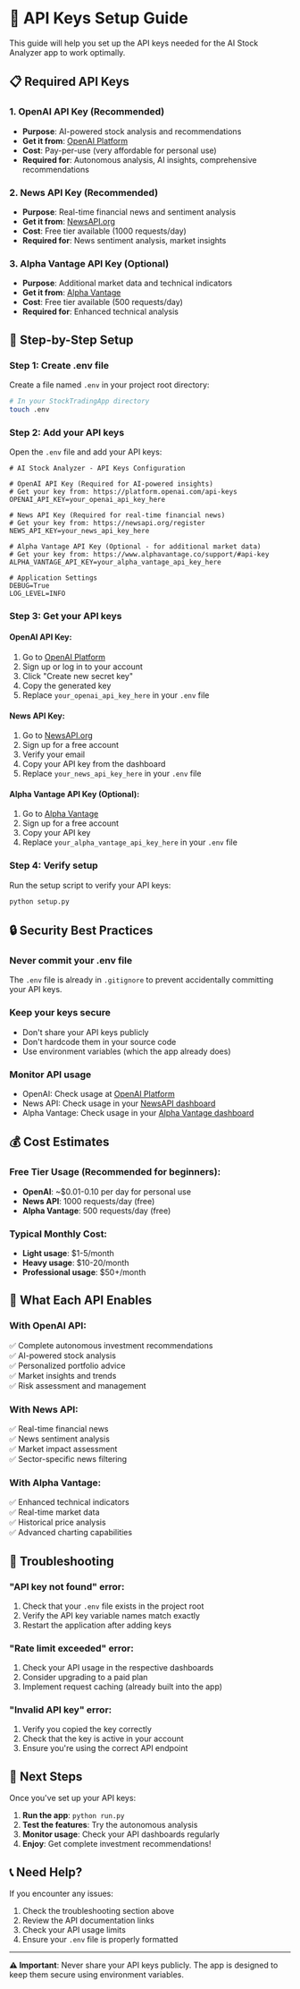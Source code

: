 # 🔑 API Keys Setup Guide

This guide will help you set up the API keys needed for the AI Stock Analyzer app to work optimally.

## 📋 Required API Keys

### 1. **OpenAI API Key** (Recommended)
- **Purpose**: AI-powered stock analysis and recommendations
- **Get it from**: [OpenAI Platform](https://platform.openai.com/api-keys)
- **Cost**: Pay-per-use (very affordable for personal use)
- **Required for**: Autonomous analysis, AI insights, comprehensive recommendations

### 2. **News API Key** (Recommended)
- **Purpose**: Real-time financial news and sentiment analysis
- **Get it from**: [NewsAPI.org](https://newsapi.org/register)
- **Cost**: Free tier available (1000 requests/day)
- **Required for**: News sentiment analysis, market insights

### 3. **Alpha Vantage API Key** (Optional)
- **Purpose**: Additional market data and technical indicators
- **Get it from**: [Alpha Vantage](https://www.alphavantage.co/support/#api-key)
- **Cost**: Free tier available (500 requests/day)
- **Required for**: Enhanced technical analysis

## 🚀 Step-by-Step Setup

### Step 1: Create .env file

Create a file named `.env` in your project root directory:

```bash
# In your StockTradingApp directory
touch .env
```

### Step 2: Add your API keys

Open the `.env` file and add your API keys:

```env
# AI Stock Analyzer - API Keys Configuration

# OpenAI API Key (Required for AI-powered insights)
# Get your key from: https://platform.openai.com/api-keys
OPENAI_API_KEY=your_openai_api_key_here

# News API Key (Required for real-time financial news)
# Get your key from: https://newsapi.org/register
NEWS_API_KEY=your_news_api_key_here

# Alpha Vantage API Key (Optional - for additional market data)
# Get your key from: https://www.alphavantage.co/support/#api-key
ALPHA_VANTAGE_API_KEY=your_alpha_vantage_api_key_here

# Application Settings
DEBUG=True
LOG_LEVEL=INFO
```

### Step 3: Get your API keys

#### **OpenAI API Key:**
1. Go to [OpenAI Platform](https://platform.openai.com/api-keys)
2. Sign up or log in to your account
3. Click "Create new secret key"
4. Copy the generated key
5. Replace `your_openai_api_key_here` in your `.env` file

#### **News API Key:**
1. Go to [NewsAPI.org](https://newsapi.org/register)
2. Sign up for a free account
3. Verify your email
4. Copy your API key from the dashboard
5. Replace `your_news_api_key_here` in your `.env` file

#### **Alpha Vantage API Key (Optional):**
1. Go to [Alpha Vantage](https://www.alphavantage.co/support/#api-key)
2. Sign up for a free account
3. Copy your API key
4. Replace `your_alpha_vantage_api_key_here` in your `.env` file

### Step 4: Verify setup

Run the setup script to verify your API keys:

```bash
python setup.py
```

## 🔒 Security Best Practices

### **Never commit your .env file**
The `.env` file is already in `.gitignore` to prevent accidentally committing your API keys.

### **Keep your keys secure**
- Don't share your API keys publicly
- Don't hardcode them in your source code
- Use environment variables (which the app already does)

### **Monitor API usage**
- OpenAI: Check usage at [OpenAI Platform](https://platform.openai.com/usage)
- News API: Check usage in your [NewsAPI dashboard](https://newsapi.org/account)
- Alpha Vantage: Check usage in your [Alpha Vantage dashboard](https://www.alphavantage.co/support/#api-key)

## 💰 Cost Estimates

### **Free Tier Usage (Recommended for beginners):**
- **OpenAI**: ~$0.01-0.10 per day for personal use
- **News API**: 1000 requests/day (free)
- **Alpha Vantage**: 500 requests/day (free)

### **Typical Monthly Cost:**
- **Light usage**: $1-5/month
- **Heavy usage**: $10-20/month
- **Professional usage**: $50+/month

## 🎯 What Each API Enables

### **With OpenAI API:**
✅ Complete autonomous investment recommendations  
✅ AI-powered stock analysis  
✅ Personalized portfolio advice  
✅ Market insights and trends  
✅ Risk assessment and management  

### **With News API:**
✅ Real-time financial news  
✅ News sentiment analysis  
✅ Market impact assessment  
✅ Sector-specific news filtering  

### **With Alpha Vantage:**
✅ Enhanced technical indicators  
✅ Real-time market data  
✅ Historical price analysis  
✅ Advanced charting capabilities  

## 🚨 Troubleshooting

### **"API key not found" error:**
1. Check that your `.env` file exists in the project root
2. Verify the API key variable names match exactly
3. Restart the application after adding keys

### **"Rate limit exceeded" error:**
1. Check your API usage in the respective dashboards
2. Consider upgrading to a paid plan
3. Implement request caching (already built into the app)

### **"Invalid API key" error:**
1. Verify you copied the key correctly
2. Check that the key is active in your account
3. Ensure you're using the correct API endpoint

## 🎉 Next Steps

Once you've set up your API keys:

1. **Run the app**: `python run.py`
2. **Test the features**: Try the autonomous analysis
3. **Monitor usage**: Check your API dashboards regularly
4. **Enjoy**: Get complete investment recommendations!

## 📞 Need Help?

If you encounter any issues:
1. Check the troubleshooting section above
2. Review the API documentation links
3. Check your API usage limits
4. Ensure your `.env` file is properly formatted

---

**⚠️ Important**: Never share your API keys publicly. The app is designed to keep them secure using environment variables. 